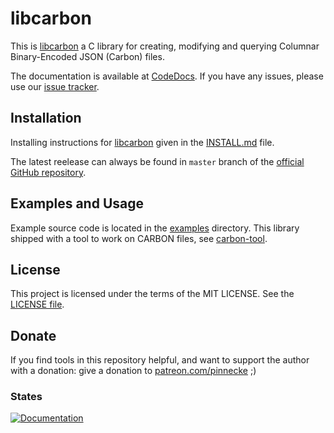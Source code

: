 # libcarbon

This is [libcarbon](https://github.com/protolabs/libcarbon) a C library for creating, modifying and querying Columnar Binary-Encoded JSON (Carbon) files.

The documentation is available at [CodeDocs](https://codedocs.xyz/protolabs/jsongen/). If you have any issues, please use our [issue tracker](https://github.com/protolabs/libcarbon/issues).

## Installation

Installing instructions for [libcarbon](https://github.com/protolabs/libcarbon) given in the [INSTALL.md](INSTALL.md) file. 

The latest reelease can always be found in `master` branch of the [official GitHub repository](https://github.com/protolabs/libcarbon).

## Examples and Usage

Example source code is located in the [examples](examples) directory. This library shipped with a tool to work on CARBON files, see [carbon-tool](tools/carbon/). 

## License

This project is licensed under the terms of the MIT LICENSE. See the [LICENSE file](https://github.com/protolabs/libcarbon/blob/master/LICENSE).


## Donate

If you find tools in this repository helpful, and want to support the author with a donation: give a donation to [patreon.com/pinnecke](patreon.com/pinnecke) ;)

### States

[![Documentation](https://codedocs.xyz/protolabs/jsongen.svg)](https://codedocs.xyz/protolabs/jsongen/)